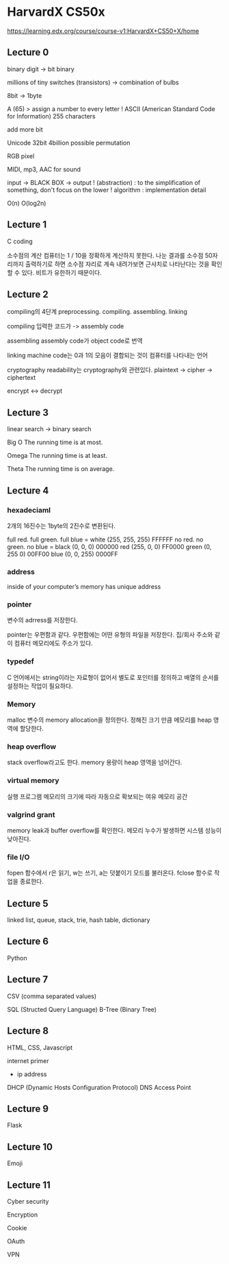 # HarvardX CS50x
https://learning.edx.org/course/course-v1:HarvardX+CS50+X/home

## Lecture 0
binary digit -> bit
binary

millions of tiny switches (transistors)
-> combination of bulbs

8bit -> 1byte

A (65) > assign a number to every letter
! ASCII (American Standard Code for Information) 255 characters

add more bit

Unicode 32bit 4billion possible permutation

RGB pixel

MIDI, mp3, AAC for sound


input -> BLACK BOX -> output
! (abstraction) : to the simplification of something, don't focus on the lower
! algorithm : implementation detail

O(n) O(log2n)


## Lecture 1
C coding

소수점의 계산
컴퓨터는 1 / 10을 정확하게 계산하지 못한다.
나눈 결과를 소수점 50자리까지 출력하기로 하면
소수점 자리로 계속 내려가보면 근사치로 나타난다는 것을 확인할 수 있다.
비트가 유한하기 때문이다.


## Lecture 2
compiling의 4단계
preprocessing. compiling. assembling. linking

compiling
입력한 코드가 -> assembly code

assembling
assembly code가 object code로 번역

linking
machine code는 0과 1의 모음이 결합되는 것이 컴퓨터를 나타내는 언어

cryptography
readability는 cryptography와 관련있다.
plaintext -> cipher -> ciphertext

encrypt <-> decrypt

## Lecture 3

linear search -> binary search

Big O
The running time is at most.

Omega
The running time is at least.

Theta
The running time is on average.

## Lecture 4

### hexadeciaml
2개의 16진수는 1byte의 2진수로 변환된다.

full red. full green. full blue = white (255, 255, 255) FFFFFF
no red. no green. no blue = black (0, 0, 0) 000000
red (255, 0, 0) FF0000
green (0, 255 0) 00FF00
blue (0, 0, 255) 0000FF

### address
inside of your computer’s memory has unique address

### pointer
변수의 adrress를 저장한다.

pointer는 우편함과 같다.
우편함에는 어떤 유형의 파일을 저장한다.
집/회사 주소와 같이 컴퓨터 메모리에도 주소가 있다.

### typedef
C 언어에서는 string이라는 자료형이 없어서
별도로 포인터를 정의하고 배열의 순서를 설정하는 작업이 필요하다.

### Memory
malloc
변수의 memory allocation을 정의한다.
정해진 크기 만큼 메모리를 heap 영역에 할당한다.

### heap overflow
stack overflow라고도 한다.
memory 용량이 heap 영역을 넘어간다.

### virtual memory
실행 프로그램 메모리의 크기에 따라 자동으로 확보되는 여유 메모리 공간

### valgrind grant
memory leak과 buffer overflow를 확인한다.
메모리 누수가 발생하면 시스템 성능이 낮아진다.

### file I/O
fopen 함수에서 r은 읽기, w는 쓰기, a는 덧붙이기 모드를 불러온다.
fclose 함수로 작업을 종료한다.


## Lecture 5

linked list, queue, stack, trie, hash table, dictionary

## Lecture 6
Python

## Lecture 7
CSV (comma separated values)

SQL (Structed Query Language)
B-Tree (Binary Tree)

## Lecture 8
HTML, CSS, Javascript

internet primer
- ip address

DHCP (Dynamic Hosts Configuration Protocol)
DNS
Access Point

## Lecture 9
Flask

## Lecture 10
Emoji

## Lecture 11
Cyber security

Encryption

Cookie

OAuth

VPN

